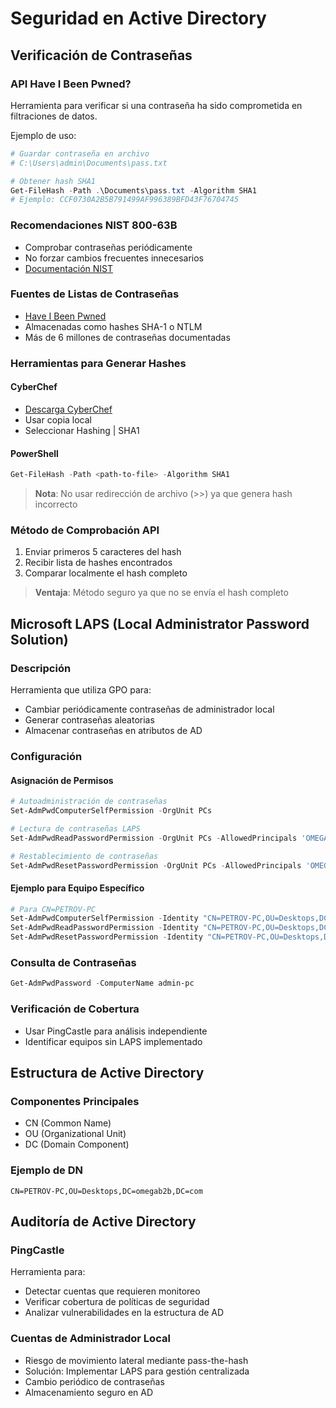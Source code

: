 # Seguridad en Active Directory

## Verificación de Contraseñas

### API Have I Been Pwned?
Herramienta para verificar si una contraseña ha sido comprometida en filtraciones de datos.

Ejemplo de uso:
```powershell
# Guardar contraseña en archivo
# C:\Users\admin\Documents\pass.txt

# Obtener hash SHA1
Get-FileHash -Path .\Documents\pass.txt -Algorithm SHA1
# Ejemplo: CCF0730A2B5B791499AF996389BFD43F76704745
```

### Recomendaciones NIST 800-63B
- Comprobar contraseñas periódicamente
- No forzar cambios frecuentes innecesarios
- [Documentación NIST](https://pages.nist.gov/800-63-3/sp800-63b.html)

### Fuentes de Listas de Contraseñas
- [Have I Been Pwned](https://haveibeenpwned.com/)
- Almacenadas como hashes SHA-1 o NTLM
- Más de 6 millones de contraseñas documentadas

### Herramientas para Generar Hashes

#### CyberChef
- [Descarga CyberChef](https://gchq.github.io/CyberChef/)
- Usar copia local
- Seleccionar Hashing | SHA1

#### PowerShell
```powershell
Get-FileHash -Path <path-to-file> -Algorithm SHA1
```

> **Nota**: No usar redirección de archivo (>>) ya que genera hash incorrecto

### Método de Comprobación API
1. Enviar primeros 5 caracteres del hash
2. Recibir lista de hashes encontrados
3. Comparar localmente el hash completo

> **Ventaja**: Método seguro ya que no se envía el hash completo

## Microsoft LAPS (Local Administrator Password Solution)

### Descripción
Herramienta que utiliza GPO para:
- Cambiar periódicamente contraseñas de administrador local
- Generar contraseñas aleatorias
- Almacenar contraseñas en atributos de AD

### Configuración

#### Asignación de Permisos
```powershell
# Autoadministración de contraseñas
Set-AdmPwdComputerSelfPermission -OrgUnit PCs

# Lectura de contraseñas LAPS
Set-AdmPwdReadPasswordPermission -OrgUnit PCs -AllowedPrincipals 'OMEGAB2B\Domain admins', servicedesk

# Restablecimiento de contraseñas
Set-AdmPwdResetPasswordPermission -OrgUnit PCs -AllowedPrincipals 'OMEGAB2B\Domain admins', servicedesk
```

#### Ejemplo para Equipo Específico
```powershell
# Para CN=PETROV-PC
Set-AdmPwdComputerSelfPermission -Identity "CN=PETROV-PC,OU=Desktops,DC=omegab2b,DC=com"
Set-AdmPwdReadPasswordPermission -Identity "CN=PETROV-PC,OU=Desktops,DC=omegab2b,DC=com" -AllowedPrincipals "OMEGAB2B\Domain admins", "servicedesk"
Set-AdmPwdResetPasswordPermission -Identity "CN=PETROV-PC,OU=Desktops,DC=omegab2b,DC=com" -AllowedPrincipals "OMEGAB2B\Domain admins", "servicedesk"
```

### Consulta de Contraseñas
```powershell
Get-AdmPwdPassword -ComputerName admin-pc
```

### Verificación de Cobertura
- Usar PingCastle para análisis independiente
- Identificar equipos sin LAPS implementado

## Estructura de Active Directory

### Componentes Principales
- CN (Common Name)
- OU (Organizational Unit)
- DC (Domain Component)

### Ejemplo de DN
```
CN=PETROV-PC,OU=Desktops,DC=omegab2b,DC=com
```

## Auditoría de Active Directory

### PingCastle
Herramienta para:
- Detectar cuentas que requieren monitoreo
- Verificar cobertura de políticas de seguridad
- Analizar vulnerabilidades en la estructura de AD

### Cuentas de Administrador Local
- Riesgo de movimiento lateral mediante pass-the-hash
- Solución: Implementar LAPS para gestión centralizada
- Cambio periódico de contraseñas
- Almacenamiento seguro en AD 